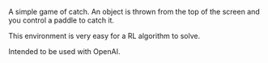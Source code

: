 A simple game of catch. An object is thrown from the top of the screen and you control a paddle to catch it. 

This environment is very easy for a RL algorithm to solve.

Intended to be used with OpenAI.
